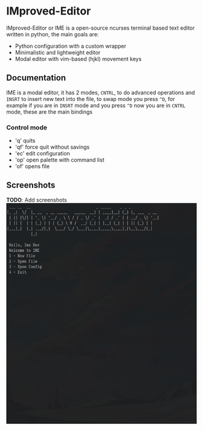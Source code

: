 # IMproved-Editor
IMproved-Editor or IME is a open-source ncurses terminal based text editor written in
python, the main goals are:
 - Python configuration with a custom wrapper
 - Minimalistic and lightweight editor
 - Modal editor with vim-based (hjkl) movement keys

## Documentation
IME is a modal editor, it has 2 modes, `CNTRL`, to do advanced operations and
`INSRT` to insert new text into the file, to swap mode you press `^D`, for
example if you are in `INSRT` mode and you press `^D` now you are in `CNTRL`
mode, these are the main bindings
### Control mode
- 'q' quits
- 'qf' force quit without savings
- 'ec' edit configuration
- 'op' open palette with command list
- 'of' opens file

## Screenshots
**TODO**: Add screenshots
![screenshot](./screenshots/ime-dev-1.png)
